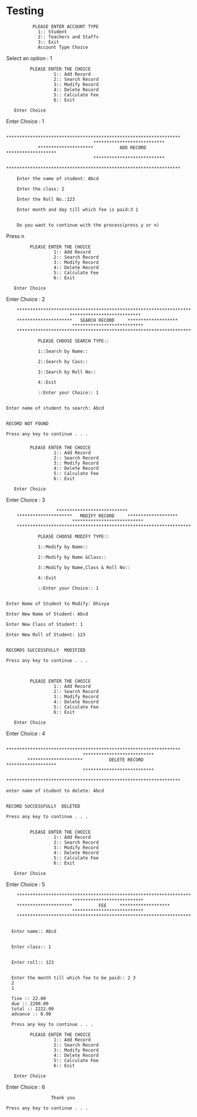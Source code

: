 # Testing
         
              PLEASE ENTER ACCOUNT TYPE
                1:: Student
                2:: Teachers and Staffs
                3:: Exit
                Account Type Choice

Select an option :
1

             PLEASE ENTER THE CHOICE
                      1:: Add Record
                      2:: Search Record
                      3:: Modify Record
                      4:: Delete Record
                      5:: Calculate Fee
                      6:: Exit

       Enter Choice


Enter Choice : 1

                     ******************************************************************
                                     ***************************
                *********************          ADD RECORD       *******************
                                     ***************************
                ******************************************************************

        Enter the name of student: Abcd

        Enter the class: 2

        Enter the Roll No.:123

        Enter month and day till which fee is paid:3 1


        Do you want to continue with the process(press y or n)
        
Press n


             PLEASE ENTER THE CHOICE
                      1:: Add Record
                      2:: Search Record
                      3:: Modify Record
                      4:: Delete Record
                      5:: Calculate Fee
                      6:: Exit

       Enter Choice


Enter Choice : 2


        ******************************************************************
                            ***************************
        *********************   SEARCH RECORD     *******************
                             ***************************
        ******************************************************************

                PLEASE CHOOSE SEARCH TYPE::

                1::Search by Name::

                2::Search by Cass::

                3::Search by Roll No::

                4::Exit

                ::Enter your Choice:: 1


    Enter name of student to search: Abcd


    RECORD NOT FOUND

    Press any key to continue . . .

###

             PLEASE ENTER THE CHOICE
                      1:: Add Record
                      2:: Search Record
                      3:: Modify Record
                      4:: Delete Record
                      5:: Calculate Fee
                      6:: Exit

       Enter Choice


Enter Choice : 3

                       ***************************
        *********************   MODIFY RECORD     *******************
                             ***************************
        ******************************************************************

                PLEASE CHOOSE MODIFY TYPE::

                1::Modify by Name::

                2::Modify by Name &Class::

                3::Modify by Name,Class & Roll No::

                4::Exit

                ::Enter your Choice:: 1


    Enter Name of Student to Modify: Dhivya

    Enter New Name of Student: Abcd

    Enter New Class of Student: 1

    Enter New Roll of Student: 123


    RECORDS SUCCESSFULLY  MODIFIED

    Press any key to continue . . .
    
    
    
             PLEASE ENTER THE CHOICE
                      1:: Add Record
                      2:: Search Record
                      3:: Modify Record
                      4:: Delete Record
                      5:: Calculate Fee
                      6:: Exit

       Enter Choice


Enter Choice : 4

            ******************************************************************
                                 ***************************
            *********************          DELETE RECORD     *******************
                                 ***************************
            ******************************************************************

    enter name of student to delete: Abcd


    RECORD SUCCESSFULLY  DELETED

    Press any key to continue . . .


             PLEASE ENTER THE CHOICE
                      1:: Add Record
                      2:: Search Record
                      3:: Modify Record
                      4:: Delete Record
                      5:: Calculate Fee
                      6:: Exit

       Enter Choice


Enter Choice : 5


        ******************************************************************
                             ***************************
        *********************          FEE     *******************
                             ***************************
        ******************************************************************


      Enter name:: Abcd


      Enter class:: 1


      Enter roll:: 123


      Enter the month till which fee to be paid:: 2 3
      2
      1

      fine :: 22.00
      due :: 2200.00
      total :: 2222.00
      advance :: 0.00

      Press any key to continue . . .

             PLEASE ENTER THE CHOICE
                      1:: Add Record
                      2:: Search Record
                      3:: Modify Record
                      4:: Delete Record
                      5:: Calculate Fee
                      6:: Exit

       Enter Choice


Enter Choice : 6


                     Thank you

    Press any key to continue . . .
